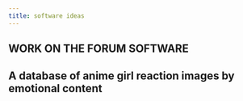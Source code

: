 ```yaml
---
title: software ideas
---
```


## WORK ON THE FORUM SOFTWARE
## A database of anime girl reaction images by emotional content
